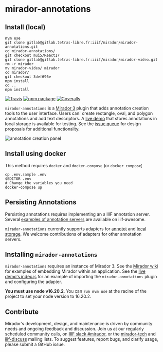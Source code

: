 # mirador-annotations

## Install (local)

```
nvm use
git clone gitlab@gitlab.tetras-libre.fr:iiif/mirador/mirador-annotations.git
cd mirador-annotations/
git checkout mui5/React17
git clone gitlab@gitlab.tetras-libre.fr:iiif/mirador/mirador-video.git
rm -r mirador
mv mirador-video/ mirador
cd mirador/
git checkout 3def696e
npm install
cd ..
npm install
```

[![Travis][build-badge]][build]
[![npm package][npm-badge]][npm]
[![Coveralls][coveralls-badge]][coveralls]

`mirador-annotations` is a [Mirador 3](https://github.com/projectmirador/mirador) plugin that adds annotation creation tools to the user interface. Users can` create rectangle, oval, and polygon annotations and add text descriptors. A [live demo](https://mirador-annotations.netlify.app/) that stores annotations in local storage is available for testing. See the [issue queue](https://github.com/ProjectMirador/mirador-annotations/issues) for design proposals for additional functionality.

![annotation creation panel](https://user-images.githubusercontent.com/5402927/86628717-23c3ae80-bf7f-11ea-8f0b-389c39eb4398.png)


## Install using docker

This method requires `docker` and `docker-compose` (or `docker compose`)

```
cp .env.sample .env
$EDITOR .env
# Change the variables you need
docker-compose up 
```

## Persisting Annotations
Persisting annotations requires implementing an a IIIF annotation server. Several [examples of annotation servers](https://github.com/IIIF/awesome-iiif#annotation-servers) are available on iiif-awesome.

`mirador-annotations` currently supports adapters for [annotot](https://github.com/ProjectMirador/mirador-annotations/blob/master/src/AnnototAdapter.js) and [local storage](https://github.com/ProjectMirador/mirador-annotations/blob/master/src/LocalStorageAdapter.js). We welcome contributions of adapters for other annotation servers.

## Installing `mirador-annotations`

`mirador-annotations` requires an instance of Mirador 3. See the [Mirador wiki](https://github.com/ProjectMirador/mirador/wiki) for examples of embedding Mirador within an application. See the [live demo's index.js](https://github.com/ProjectMirador/mirador-annotations/blob/master/demo/src/index.js) for an example of importing the `mirador-annotations` plugin and configuring the adapter.

**You must use node v16.20.2**. You can `run nvm use` at the racine of the project to set your node version to 16.20.2.
## Contribute
Mirador's development, design, and maintenance is driven by community needs and ongoing feedback and discussion. Join us at our regularly scheduled community calls, on [IIIF slack #mirador](http://bit.ly/iiif-slack), or the [mirador-tech](https://groups.google.com/forum/#!forum/mirador-tech) and [iiif-discuss](https://groups.google.com/forum/#!forum/iiif-discuss) mailing lists. To suggest features, report bugs, and clarify usage, please submit a GitHub issue.

[build-badge]: https://img.shields.io/travis/user/repo/master.png?style=flat-square
[build]: https://travis-ci.org/user/repo

[npm-badge]: https://img.shields.io/npm/v/mirador-annotations.png?style=flat-square
[npm]: https://www.npmjs.org/package/mirador-annotations

[coveralls-badge]: https://img.shields.io/coveralls/user/repo/master.png?style=flat-square
[coveralls]: https://coveralls.io/github/user/repo
